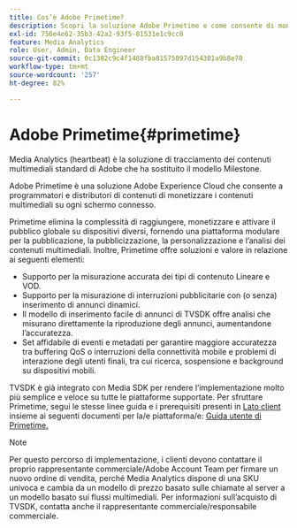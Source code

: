 ```yaml
---
title: Cos’è Adobe Primetime?
description: Scopri la soluzione Adobe Primetime e come consente di monetizzare i file multimediali in streaming.
exl-id: 756e4e62-35b3-42a2-93f5-81531e1c9cc8
feature: Media Analytics
role: User, Admin, Data Engineer
source-git-commit: 0c1382c9c4f1488fba81575097d154301a9b8e70
workflow-type: tm+mt
source-wordcount: '257'
ht-degree: 82%

---
```


# Adobe Primetime{#primetime}

Media Analytics (heartbeat) è la soluzione di tracciamento dei contenuti multimediali standard di Adobe che ha sostituito il modello Milestone.

Adobe Primetime è una soluzione Adobe Experience Cloud che consente a programmatori e distributori di contenuti di monetizzare i contenuti multimediali su ogni schermo connesso.

Primetime elimina la complessità di raggiungere, monetizzare e attivare il pubblico globale su dispositivi diversi, fornendo una piattaforma modulare per la pubblicazione, la pubblicizzazione, la personalizzazione e l’analisi dei contenuti multimediali. Inoltre, Primetime offre soluzioni e valore in relazione ai seguenti elementi:

* Supporto per la misurazione accurata dei tipi di contenuto Lineare e VOD.
* Supporto per la misurazione di interruzioni pubblicitarie con (o senza) inserimento di annunci dinamici.
* Il modello di inserimento facile di annunci di TVSDK offre analisi che misurano direttamente la riproduzione degli annunci, aumentandone l’accuratezza.
* Set affidabile di eventi e metadati per garantire maggiore accuratezza tra buffering QoS o interruzioni della connettività mobile e problemi di interazione degli utenti finali, tra cui ricerca, sospensione e background su dispositivi mobili.
<!--
* Integrated support for Nielsen DTVR (linear) with ID3 metadata and DCR with CMS metadata.
-->

TVSDK è già integrato con Media SDK per rendere l’implementazione molto più semplice e veloce su tutte le piattaforme supportate. <!--Primetime also supports the partnership with Nielsen.--> Per sfruttare Primetime, segui le stesse linee guida e i prerequisiti presenti in [Lato client](/help/legacy/intro-to-ava/implementation-paths/client-side-path.md) insieme ai seguenti documenti per la/e piattaforma/e: [Guida utente di Primetime.](https://helpx.adobe.com/it/primetime/user-guide.html)

>[!NOTE]
>
>Per questo percorso di implementazione, i clienti devono contattare il proprio rappresentante commerciale/Adobe Account Team per firmare un nuovo ordine di vendita, perché Media Analytics dispone di una SKU univoca e cambia da un modello di prezzo basato sulle chiamate al server a un modello basato sui flussi multimediali. Per informazioni sull’acquisto di TVSDK, contatta anche il rappresentante commerciale/responsabile commerciale.
